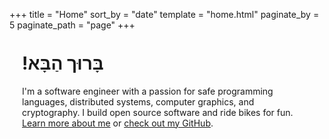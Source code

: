 +++
title = "Home"
sort_by = "date"
template = "home.html"
paginate_by = 5
paginate_path = "page"
+++

<div class="post-content" style="margin-top: 16px; padding: 20px; border: 1px solid var(--accent);">
  <h1 style="margin-top: 0;">!בָּרוּך הַבָּא</h1>
  I'm a software engineer with a passion for safe programming languages,
  distributed systems, computer graphics, and cryptography. I build open source
  software and ride bikes for fun. <a href="/about/">Learn more about me</a> or
  <a href="https://github.com/ebkalderon">check out my GitHub</a>.
</div>

